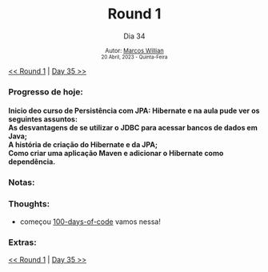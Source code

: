<div align="center">
  <h1>Round 1</h1>
  <p>Dia 34</p>

  <sub>
    Autor: <a href="https://github.com/marcosmwx" target="_blank">Marcos Willian</a>
    <br>
    <small>20 Abril, 2023 - Quinta-Feira</small>
  </sub>
</div>

[<< Round 1](./README.MD) | [Day 35 >>](dia035.md)

### Progresso de hoje:

<h4>Inicio deo curso de Persistência com JPA: Hibernate e na aula pude ver os seguintes assuntos: <br>
As desvantagens de se utilizar o JDBC para acessar bancos de dados em Java;<br>
A história de criação do Hibernate e da JPA;<br>
Como criar uma aplicação Maven e adicionar o Hibernate como dependência.<br>

### Notas:

### Thoughts:

- começou [100-days-of-code](https://github.com/marcosmwx/100DaysOfCode) vamos nessa!

### Extras:

[<< Round 1](./README.MD) | [Day 35 >>](dia035.md)
